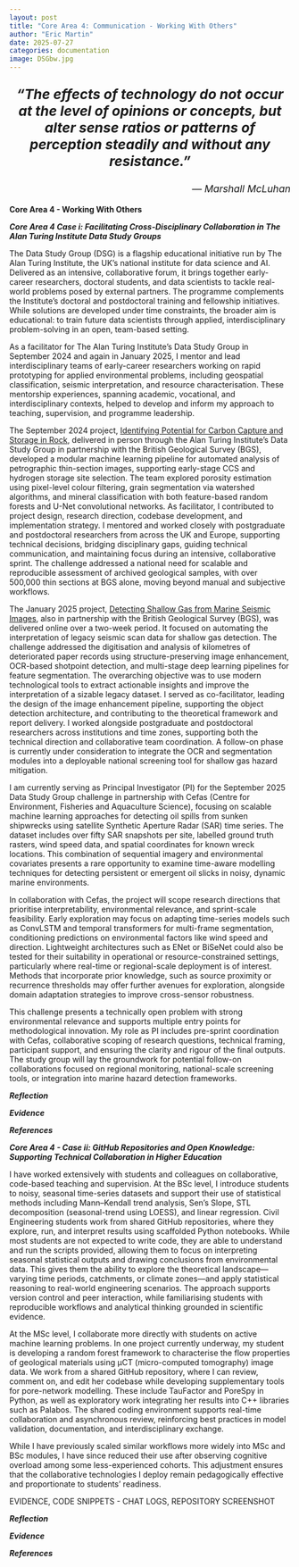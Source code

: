 ```yaml
---
layout: post
title: "Core Area 4: Communication - Working With Others"
author: "Eric Martin"
date: 2025-07-27
categories: documentation
image: DSGbw.jpg
---
```

<p style="font-size: 1.75em; font-weight: bold; text-align: center;">
<em>“The effects of technology do not occur at the level of opinions or concepts, but alter sense ratios or patterns of perception steadily and without any resistance.” </em>
</p>

<p style="text-align: right; font-size: 1.25em;">
<em>— Marshall McLuhan</em>
</p>



**Core Area 4 - Working With Others**

***Core Area 4 Case i: Facilitating Cross-Disciplinary Collaboration in The Alan Turing Institute Data Study Groups***

The Data Study Group (DSG) is a flagship educational initiative run by The Alan Turing Institute, the UK’s national institute for data science and AI. Delivered as an intensive, collaborative forum, it brings together early-career researchers, doctoral students, and data scientists to tackle real-world problems posed by external partners. The programme complements the Institute’s doctoral and postdoctoral training and fellowship initiatives. While solutions are developed under time constraints, the broader aim is educational: to train future data scientists through applied, interdisciplinary problem-solving in an open, team-based setting.

As a facilitator for The Alan Turing Institute’s Data Study Group in September 2024 and again in January 2025, I mentor and lead interdisciplinary teams of early-career researchers working on rapid prototyping for applied environmental problems, including geospatial classification, seismic interpretation, and resource characterisation. These mentorship experiences, spanning academic, vocational, and interdisciplinary contexts, helped to develop and inform my approach to teaching, supervision, and programme leadership.

The September 2024 project, <a href="https://www.turing.ac.uk/news/publications/data-study-group-final-report-british-geological-survey">Identifying Potential for Carbon Capture and Storage in Rock</a>, delivered in person through the Alan Turing Institute’s Data Study Group in partnership with the British Geological Survey (BGS), developed a modular machine learning pipeline for automated analysis of petrographic thin-section images, supporting early-stage CCS and hydrogen storage site selection. The team explored porosity estimation using pixel-level colour filtering, grain segmentation via watershed algorithms, and mineral classification with both feature-based random forests and U-Net convolutional networks. As facilitator, I contributed to project design, research direction, codebase development, and implementation strategy. I mentored and worked closely with postgraduate and postdoctoral researchers from across the UK and Europe, supporting technical decisions, bridging disciplinary gaps, guiding technical communication, and maintaining focus during an intensive, collaborative sprint. The challenge addressed a national need for scalable and reproducible assessment of archived geological samples, with over 500,000 thin sections at BGS alone, moving beyond manual and subjective workflows.

The January 2025 project,  <a href="https://www.turing.ac.uk/news/publications/data-study-group-final-report-british-geological-survey-0">Detecting Shallow Gas from Marine Seismic Images</a>, also in partnership with the British Geological Survey (BGS), was delivered online over a two-week period. It focused on automating the interpretation of legacy seismic scan data for shallow gas detection. The challenge addressed the digitisation and analysis of kilometres of deteriorated paper records using structure-preserving image enhancement, OCR-based shotpoint detection, and multi-stage deep learning pipelines for feature segmentation. The overarching objective was to use modern technological tools to extract actionable insights and improve the interpretation of a sizable legacy dataset. I served as co-facilitator, leading the design of the image enhancement pipeline, supporting the object detection architecture, and contributing to the theoretical framework and report delivery. I worked alongside postgraduate and postdoctoral researchers across institutions and time zones, supporting both the technical direction and collaborative team coordination. A follow-on phase is currently under consideration to integrate the OCR and segmentation modules into a deployable national screening tool for shallow gas hazard mitigation.

I am currently serving as Principal Investigator (PI) for the September 2025 Data Study Group challenge in partnership with Cefas (Centre for Environment, Fisheries and Aquaculture Science), focusing on scalable machine learning approaches for detecting oil spills from sunken shipwrecks using satellite Synthetic Aperture Radar (SAR) time series. The dataset includes over fifty SAR snapshots per site, labelled ground truth rasters, wind speed data, and spatial coordinates for known wreck locations. This combination of sequential imagery and environmental covariates presents a rare opportunity to examine time-aware modelling techniques for detecting persistent or emergent oil slicks in noisy, dynamic marine environments. 

In collaboration with Cefas, the project will scope research directions that prioritise interpretability, environmental relevance, and sprint-scale feasibility. Early exploration may focus on adapting time-series models such as ConvLSTM and temporal transformers for multi-frame segmentation, conditioning predictions on environmental factors like wind speed and direction. Lightweight architectures such as ENet or BiSeNet could also be tested for their suitability in operational or resource-constrained settings, particularly where real-time or regional-scale deployment is of interest. Methods that incorporate prior knowledge, such as source proximity or recurrence thresholds may offer further avenues for exploration, alongside domain adaptation strategies to improve cross-sensor robustness.

This challenge presents a technically open problem with strong environmental relevance and supports multiple entry points for methodological innovation. My role as PI includes pre-sprint coordination with Cefas, collaborative scoping of research questions, technical framing, participant support, and ensuring the clarity and rigour of the final outputs. The study group will lay the groundwork for potential follow-on collaborations focused on regional monitoring, national-scale screening tools, or integration into marine hazard detection frameworks.

***Reflection***

***Evidence***

***References***


***Core Area 4 - Case ii: GitHub Repositories and Open Knowledge: Supporting Technical Collaboration in Higher Education***

I have worked extensively with students and colleagues on collaborative, code-based teaching and supervision. At the BSc level, I introduce students to noisy, seasonal time-series datasets and support their use of statistical methods including Mann–Kendall trend analysis, Sen’s Slope, STL decomposition (seasonal-trend using LOESS), and linear regression. Civil Engineering students work from shared GitHub repositories, where they explore, run, and interpret results using scaffolded Python notebooks. While most students are not expected to write code, they are able to understand and run the scripts provided, allowing them to focus on interpreting seasonal statistical outputs and drawing conclusions from environmental data. This gives them the ability to explore the theoretical landscape—varying time periods, catchments, or climate zones—and apply statistical reasoning to real-world engineering scenarios. The approach supports version control and peer interaction, while familiarising students with reproducible workflows and analytical thinking grounded in scientific evidence.

At the MSc level, I collaborate more directly with students on active machine learning problems. In one project currently underway, my student is developing a random forest framework to characterise the flow properties of geological materials using µCT (micro-computed tomography) image data. We work from a shared GitHub repository, where I can review, comment on, and edit her codebase while developing supplementary tools for pore-network modelling. These include TauFactor and PoreSpy in Python, as well as exploratory work integrating her results into C++ libraries such as Palabos. The shared coding environment supports real-time collaboration and asynchronous review, reinforcing best practices in model validation, documentation, and interdisciplinary exchange.

While I have previously scaled similar workflows more widely into MSc and BSc modules, I have since reduced their use after observing cognitive overload among some less-experienced cohorts. This adjustment ensures that the collaborative technologies I deploy remain pedagogically effective and proportionate to students’ readiness.



EVIDENCE, CODE SNIPPETS - CHAT LOGS, REPOSITORY SCREENSHOT

***Reflection***

***Evidence***

***References***
